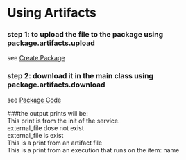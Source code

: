 # Using Artifacts

### step 1: to upload the file to the package using package.artifacts.upload  
see [Create Package](create_package.py)

### step 2: download it in the main class using package.artifacts.download  
see [Package Code](main.py)

###the output prints will be:  
This print is from the init of the service.  
external_file dose not exist  
external_file is exist  
This is a print from an artifact file  
This is a print from an execution that runs on the item: name
